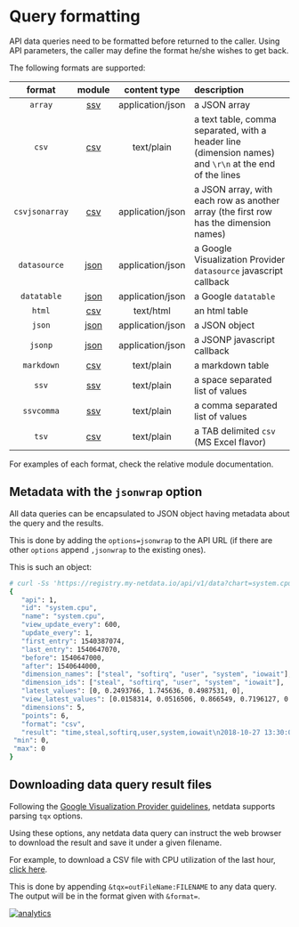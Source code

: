 # Query formatting

API data queries need to be formatted before returned to the caller.
Using API parameters, the caller may define the format he/she wishes to get back.

The following formats are supported:

|   format        | module       | content type      | description                                                                                            |
:---:|:---:|:---:|:-----
| `array`         | [ssv](ssv)   | application/json  | a JSON array                                                                                           |
|   `csv`         | [csv](csv)   | text/plain        | a text table, comma separated, with a header line (dimension names) and `\r\n` at the end of the lines |
|  `csvjsonarray` | [csv](csv)   | application/json  | a JSON array, with each row as another array (the first row has the dimension names)                   |
|   `datasource`  | [json](json) | application/json  | a Google Visualization Provider `datasource` javascript callback                                       |
|   `datatable`   | [json](json) | application/json  | a Google `datatable`                                                                                   |
|   `html`        | [csv](csv)   | text/html         | an html table                                                                                          |
|   `json`        | [json](json) | application/json  | a JSON object                                                                                          |
|   `jsonp`       | [json](json) | application/json  | a JSONP javascript callback                                                                            |
|   `markdown`    | [csv](csv)   | text/plain        | a markdown table                                                                                       |
|   `ssv`         | [ssv](ssv)   | text/plain        | a space separated list of values                                                                       |
|   `ssvcomma`    | [ssv](ssv)   | text/plain        | a comma separated list of values                                                                       |
|   `tsv`         | [csv](csv)   | text/plain        | a TAB delimited `csv` (MS Excel flavor)                                                                |

For examples of each format, check the relative module documentation.

## Metadata with the `jsonwrap` option

All data queries can be encapsulated to JSON object having metadata about the query and the results.

This is done by adding the `options=jsonwrap` to the API URL (if there are other `options` append
`,jsonwrap` to the existing ones).

This is such an object:

```bash
# curl -Ss 'https://registry.my-netdata.io/api/v1/data?chart=system.cpu&after=-3600&points=6&group=average&format=csv&options=nonzero,jsonwrap'
{
   "api": 1,
   "id": "system.cpu",
   "name": "system.cpu",
   "view_update_every": 600,
   "update_every": 1,
   "first_entry": 1540387074,
   "last_entry": 1540647070,
   "before": 1540647000,
   "after": 1540644000,
   "dimension_names": ["steal", "softirq", "user", "system", "iowait"],
   "dimension_ids": ["steal", "softirq", "user", "system", "iowait"],
   "latest_values": [0, 0.2493766, 1.745636, 0.4987531, 0],
   "view_latest_values": [0.0158314, 0.0516506, 0.866549, 0.7196127, 0.0050002],
   "dimensions": 5,
   "points": 6,
   "format": "csv",
   "result": "time,steal,softirq,user,system,iowait\n2018-10-27 13:30:00,0.0158314,0.0516506,0.866549,0.7196127,0.0050002\n2018-10-27 13:20:00,0.0149856,0.0529183,0.8673155,0.7121144,0.0049979\n2018-10-27 13:10:00,0.0137501,0.053315,0.8578097,0.7197613,0.0054209\n2018-10-27 13:00:00,0.0154252,0.0554688,0.899432,0.7200638,0.0067252\n2018-10-27 12:50:00,0.0145866,0.0495922,0.8404341,0.7011141,0.0041688\n2018-10-27 12:40:00,0.0162366,0.0595954,0.8827475,0.7020573,0.0041636\n",
 "min": 0,
 "max": 0
}
```

## Downloading data query result files

Following the [Google Visualization Provider guidelines](https://developers.google.com/chart/interactive/docs/dev/implementing_data_source),
netdata supports parsing `tqx` options.

Using these options, any netdata data query can instruct the web browser to download
the result and save it under a given filename.

For example, to download a CSV file with CPU utilization of the last hour,
[click here](https://registry.my-netdata.io/api/v1/data?chart=system.cpu&after=-3600&format=csv&options=nonzero&tqx=outFileName:system+cpu+utilization+of+the+last_hour.csv).

This is done by appending `&tqx=outFileName:FILENAME` to any data query.
The output will be in the format given with `&format=`.

[![analytics](https://www.google-analytics.com/collect?v=1&aip=1&t=pageview&_s=1&ds=github&dr=https%3A%2F%2Fgithub.com%2Fnetdata%2Fnetdata&dl=https%3A%2F%2Fmy-netdata.io%2Fgithub%2Fweb%2Fapi%2Fformatters%2FREADME&_u=MAC~&cid=5792dfd7-8dc4-476b-af31-da2fdb9f93d2&tid=UA-64295674-3)]()
